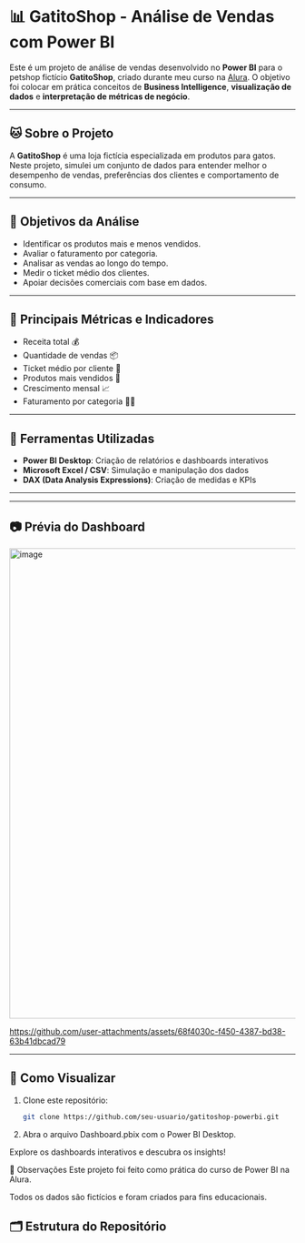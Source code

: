 # 📊 GatitoShop - Análise de Vendas com Power BI

Este é um projeto de análise de vendas desenvolvido no **Power BI** para o petshop fictício **GatitoShop**, criado durante meu curso na [Alura](https://www.alura.com.br/). O objetivo foi colocar em prática conceitos de **Business Intelligence**, **visualização de dados** e **interpretação de métricas de negócio**.

---

## 🐱 Sobre o Projeto

A **GatitoShop** é uma loja fictícia especializada em produtos para gatos. Neste projeto, simulei um conjunto de dados para entender melhor o desempenho de vendas, preferências dos clientes e comportamento de consumo.

---

## 🎯 Objetivos da Análise

- Identificar os produtos mais e menos vendidos.
- Avaliar o faturamento por categoria.
- Analisar as vendas ao longo do tempo.
- Medir o ticket médio dos clientes.
- Apoiar decisões comerciais com base em dados.

---

## 📌 Principais Métricas e Indicadores

- Receita total 💰  
- Quantidade de vendas 📦  
- Ticket médio por cliente 🧾  
- Produtos mais vendidos 🐾  
- Crescimento mensal 📈  
- Faturamento por categoria 🐱‍👓

---

## 🧰 Ferramentas Utilizadas

- **Power BI Desktop**: Criação de relatórios e dashboards interativos  
- **Microsoft Excel / CSV**: Simulação e manipulação dos dados  
- **DAX (Data Analysis Expressions)**: Criação de medidas e KPIs

---
---

## 📷 Prévia do Dashboard

<img width="1470" height="827" alt="image" src="https://github.com/user-attachments/assets/9c138445-9444-4e41-b1ce-1abca8ecb4b2" />



https://github.com/user-attachments/assets/68f4030c-f450-4387-bd38-63b41dbcad79


---

## 🚀 Como Visualizar

1. Clone este repositório:
   ```bash
   git clone https://github.com/seu-usuario/gatitoshop-powerbi.git
 2. Abra o arquivo Dashboard.pbix com o Power BI Desktop.

Explore os dashboards interativos e descubra os insights!

📝 Observações
Este projeto foi feito como prática do curso de Power BI na Alura.

Todos os dados são fictícios e foram criados para fins educacionais.


## 🗂️ Estrutura do Repositório

